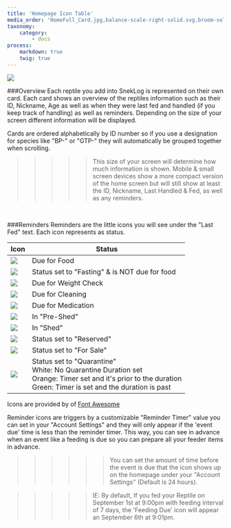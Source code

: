 ```yaml
---
title: 'Homepage Icon Table'
media_order: 'HomeFull_Card.jpg,balance-scale-right-solid.svg,broom-solid.svg,capsules-solid.svg,eye-slash-regular.svg,eye-slash-solid.svg,hamburger-solid.svg,hand-holding-solid.svg,money-bill-solid.svg,biohazard-solid.svg'
taxonomy:
    category:
        - docs
process:
    markdown: true
    twig: true
---
```


![](HomeFull_Card.jpg)

###Overview
Each reptile you add into SnekLog is represented on their own card. Each card shows an overview of the reptiles information such as their ID, Nickname, Age as well as when they were last fed and handled (if you keep track of handling) as well as reminders. Depending on the size of your screen different information will be displayed.

Cards are ordered alphabetically by ID number so if you use a designation for species like "BP-" or "GTP-" they will automatically be grouped together when scrolling.

>>>>> This size of your screen will determine how much information is shown. Mobile & small screen devices show a more compact version of the home screen but will still show at least the ID, Nickname, Last Handled & Fed, as well as any reminders.

<br>

###Reminders
Reminders are the little icons you will see under the "Last Fed" text. Each icon represents as status.

| Icon 	| Status |
| ------ | ----------- |
| ![](hamburger-solid.svg?resize=50,50&classes=margin-none)      		| Due for Food |
| ![](hamburger.svg?resize=50,50&classes=margin-none)      				| Status set to "Fasting" & is NOT due for food |
| ![](balance-scale-right-solid.svg?resize=50,50&classes=margin-none)   | Due for Weight Check |
| ![](broom-solid.svg?resize=50,50&classes=margin-none)   				| Due for Cleaning |
| ![](capsules-solid.svg?resize=50,50&classes=margin-none)     			| Due for Medication |
| ![](eye-slash-regular.svg?resize=50,50&classes=margin-none)     		| In "Pre-Shed" |
| ![](eye-slash-solid.svg?resize=50,50&classes=margin-none)     		| In "Shed" |
| ![](hand-holding-solid.svg?resize=50,50&classes=margin-none)      	| Status set to "Reserved" |
| ![](money-bill-solid.svg?resize=50,50&classes=margin-none)      		| Status set to "For Sale" |
| ![](biohazard-solid.svg?resize=50,50&classes=margin-none)      		| Status set to "Quarantine" <br> White: No Quarantine Duration set <br> Orange: Timer set and it's prior to the duration <br> Green: Timer is set and the duration is past |

<p class="table-footer">Icons are provided by of <a href="https://fontawesome.com/license">Font Awesome</a></p>



Reminder icons are triggers by a customizable "Reminder Timer" value you can set in your "Account Settings" and they will only appear if the 'event due' time is less than the reminder timer. This way, you can see in advance when an event like a feeding is due so you can prepare all your feeder items in advance.

>>>>>> You can set the amount of time before the event is due that the icon shows up on the homepage under your 
"Account Settings" (Default is 24 hours).

<!--
Separator
-->

>>>>> IE: By default, If you fed your Reptile on September 1st at 9:00pm with feeding interval of 7 days, the 'Feeding Due' icon will appear an September 6th at 9:01pm.



